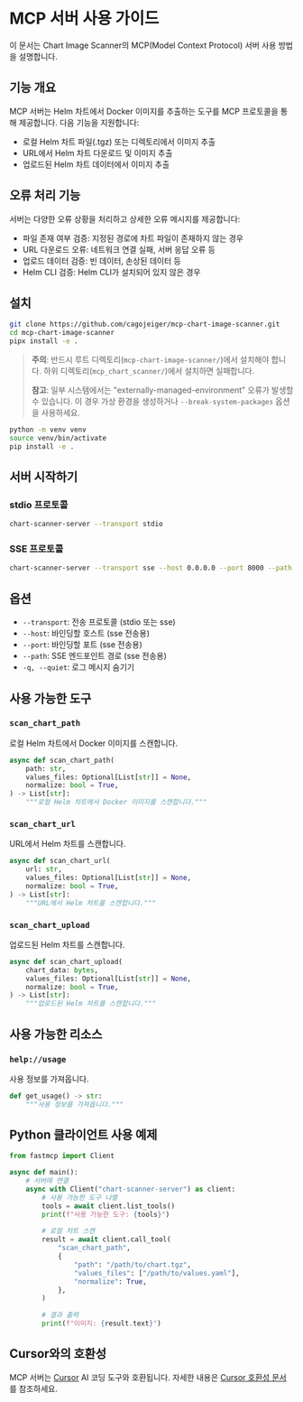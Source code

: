 # MCP 서버 사용 가이드

이 문서는 Chart Image Scanner의 MCP(Model Context Protocol) 서버 사용 방법을 설명합니다.

## 기능 개요

MCP 서버는 Helm 차트에서 Docker 이미지를 추출하는 도구를 MCP 프로토콜을 통해 제공합니다. 다음 기능을 지원합니다:

- 로컬 Helm 차트 파일(.tgz) 또는 디렉토리에서 이미지 추출
- URL에서 Helm 차트 다운로드 및 이미지 추출
- 업로드된 Helm 차트 데이터에서 이미지 추출

## 오류 처리 기능

서버는 다양한 오류 상황을 처리하고 상세한 오류 메시지를 제공합니다:

- 파일 존재 여부 검증: 지정된 경로에 차트 파일이 존재하지 않는 경우
- URL 다운로드 오류: 네트워크 연결 실패, 서버 응답 오류 등
- 업로드 데이터 검증: 빈 데이터, 손상된 데이터 등
- Helm CLI 검증: Helm CLI가 설치되어 있지 않은 경우

## 설치

```bash
git clone https://github.com/cagojeiger/mcp-chart-image-scanner.git
cd mcp-chart-image-scanner
pipx install -e .
```

> **주의**: 반드시 루트 디렉토리(`mcp-chart-image-scanner/`)에서 설치해야 합니다. 하위 디렉토리(`mcp_chart_scanner/`)에서 설치하면 실패합니다.
>
> **참고**: 일부 시스템에서는 "externally-managed-environment" 오류가 발생할 수 있습니다. 이 경우 가상 환경을 생성하거나 `--break-system-packages` 옵션을 사용하세요.
```bash
python -m venv venv
source venv/bin/activate
pip install -e .
```

## 서버 시작하기

### stdio 프로토콜

```bash
chart-scanner-server --transport stdio
```

### SSE 프로토콜

```bash
chart-scanner-server --transport sse --host 0.0.0.0 --port 8000 --path /sse
```

## 옵션

- `--transport`: 전송 프로토콜 (stdio 또는 sse)
- `--host`: 바인딩할 호스트 (sse 전송용)
- `--port`: 바인딩할 포트 (sse 전송용)
- `--path`: SSE 엔드포인트 경로 (sse 전송용)
- `-q, --quiet`: 로그 메시지 숨기기

## 사용 가능한 도구

### `scan_chart_path`

로컬 Helm 차트에서 Docker 이미지를 스캔합니다.

```python
async def scan_chart_path(
    path: str,
    values_files: Optional[List[str]] = None,
    normalize: bool = True,
) -> List[str]:
    """로컬 Helm 차트에서 Docker 이미지를 스캔합니다."""
```

### `scan_chart_url`

URL에서 Helm 차트를 스캔합니다.

```python
async def scan_chart_url(
    url: str,
    values_files: Optional[List[str]] = None,
    normalize: bool = True,
) -> List[str]:
    """URL에서 Helm 차트를 스캔합니다."""
```

### `scan_chart_upload`

업로드된 Helm 차트를 스캔합니다.

```python
async def scan_chart_upload(
    chart_data: bytes,
    values_files: Optional[List[str]] = None,
    normalize: bool = True,
) -> List[str]:
    """업로드된 Helm 차트를 스캔합니다."""
```

## 사용 가능한 리소스

### `help://usage`

사용 정보를 가져옵니다.

```python
def get_usage() -> str:
    """사용 정보를 가져옵니다."""
```

## Python 클라이언트 사용 예제

```python
from fastmcp import Client

async def main():
    # 서버에 연결
    async with Client("chart-scanner-server") as client:
        # 사용 가능한 도구 나열
        tools = await client.list_tools()
        print(f"사용 가능한 도구: {tools}")
        
        # 로컬 차트 스캔
        result = await client.call_tool(
            "scan_chart_path",
            {
                "path": "/path/to/chart.tgz",
                "values_files": ["/path/to/values.yaml"],
                "normalize": True,
            },
        )
        
        # 결과 출력
        print(f"이미지: {result.text}")
```

## Cursor와의 호환성

MCP 서버는 [Cursor](https://cursor.com/) AI 코딩 도구와 호환됩니다. 자세한 내용은 [Cursor 호환성 문서](./cursor.md)를 참조하세요.
